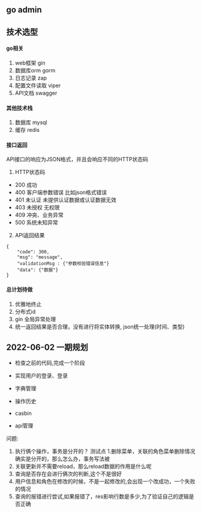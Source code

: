 ## go admin

## 技术选型

#### go相关

1. web框架 gin
2. 数据库orm gorm
3. 日志记录 zap
4. 配置文件读取 viper
5. API文档 swagger

#### 其他技术栈

1. 数据库 mysql
2. 缓存 redis

#### 接口返回

API接口的响应为JSON格式，并且会响应不同的HTTP状态码

1. HTTP状态码

- 200 成功
- 400 客户端参数错误 比如json格式错误
- 401 未认证 未提供认证数据或认证数据无效
- 403 未授权 无权限
- 409 冲突、业务异常
- 500 系统未知异常

2. API返回结果

```
{
    "code": 300,
    "msg": "message",
    "validationMsg : {"参数校验错误信息"}
    "data": {"数据"}
}
```

#### 总计划待做

1. 优雅地终止
2. 分布式id
3. gin 全局异常处理
4. 统一返回结果是否合理，没有进行将实体转换, json统一处理(时间、类型)

## 2022-06-02 一期规划

- 检查之前的代码,完成一个阶段

- 实现用户的登录、登录
- 字典管理
- 操作历史
- casbin
- api管理

问题:
1. 执行俩个操作，事务是分开的？ 测试点 1.删除菜单，关联的角色菜单删除情况 确实是分开的，那么怎么办，事务写法被
2. 关联更新并不需要reload，那么reload数据的作用是什么呢
3. 查询是否存在会进行俩次的判断,这个不是很好
4. 用户信息和角色在修改的时候，不是一起修改的,会出现一个改成功，一个失败的情况
5. 查询的报错进行尝试,如果报错了，res影响行数是多少,为了验证自己的逻辑是否正确



